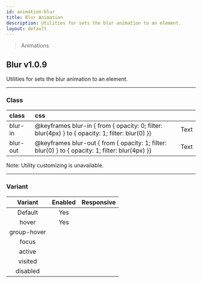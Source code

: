 ```yaml
---
id: animation-blur
title: Blur Animation
description: Utilities for sets the blur animation to an element.
layout: default
---
```


> Animations

## Blur <span class="ml-1 px-2 py-1 text-sm text-gray-600 bg-gray-300">v1.0.9</span>

Utilities for sets the blur animation to an element.

---

### Class

| <span class="px-3 py-1 text-white bg-charcoal-100 rounded-full">class</span> | <span class="px-3 py-1 text-white bg-charcoal-100 rounded-full">css</span> | |
|:--|:--|:-:|
| blur-in | @keyframes blur-in { from { opacity: 0; filter: blur(4px) } to { opacity: 1; filter: blur(0) }} | <y class="text-lg animation blur-in duration-4000 delay-2 infinite">Text</y> |
| blur-out | @keyframes blur-out { from { opacity: 1; filter: blur(0) } to { opacity: 1; filter: blur(4px) }} | <y class="text-lg animation blur-out duration-4000 delay-2 infinite">Text</y> |

<y class="mx-4 my-4 p-3 border-l-8 border-gray-600 text-sm text-gray-600 bg-gray-200">
  <span class="pr-1 font-semibold">
    Note:
  </span>
  Utility customizing is unavailable.
</y>

---

### Variant

| <span class="font-semibold underline">Variant</span> | <span class="font-semibold underline">Enabled</span> | <span class="font-semibold underline">Responsive</span> |
|:-:|:-:|:-:|
| Default | Yes | |
| hover| Yes | |
| group-hover | | |
| focus | | |
| active | | |
| visited | | |
| disabled | | |